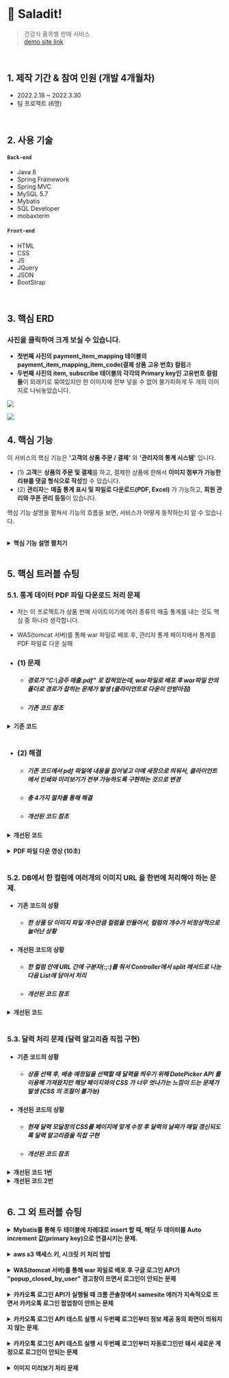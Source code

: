 # :pushpin: Saladit!
>건강식 품목별 판매 서비스 <br/>
>[demo site link](http://ec2-13-125-186-247.ap-northeast-2.compute.amazonaws.com/lastSalad/main.do)

</br>

## 1. 제작 기간 & 참여 인원 (개발 4개월차)
- 2022.2.18 ~ 2022.3.30
- 팀 프로젝트 (6명)

</br>

## 2. 사용 기술
#### `Back-end`
  - Java 8
  - Spring Framework
  - Spring MVC
  - MySQL 5.7
  - Mybatis 
  - SQL Developer
  - mobaxterm
#### `Front-end`
  - HTML 
  - CSS 
  - JS
  - JQuery
  - JSON
  - BootStrap

</br>

## 3. 핵심 ERD

### 사진을 클릭하여 크게 보실 수 있습니다.

- **첫번째 사진의 payment_item_mapping 테이블의 payment_item_mapping_item_code(결제 상품 고유 번호) 컬럼**과 
- **두번째 사진의 item, subscribe 테이블의 각각의 Primary key인 고유번호 컬럼들**이 외래키로 묶여있지만 한 이미지에 전부 넣을 수 없어 불가피하게 두 개의 이미지로 나눠놓았습니다.

![](https://tjdtls690.github.io/assets/img/github_img/main_erd.PNG)

![](https://tjdtls690.github.io/assets/img/github_img/sub_erd.PNG)


## 4. 핵심 기능
이 서비스의 핵심 기능은 **'고객의 상품 주문 / 결제'** 와 **'관리자의 통계 시스템'** 입니다.  

- (1) **고객**은 **상품의 주문 및 결제**를 하고, 결제한 상품에 한해서 **이미지 첨부가 가능한 리뷰를 댓글 형식으로 작성**할 수 있습니다. 
- (2) **관리자**는 **매출 통계 표시 및 파일로 다운로드(PDF, Excel)** 가 가능하고,  **회원 관리와 쿠폰 관리 등등**이 있습니다.

핵심 기능 설명을 펼쳐서 기능의 흐름을 보면, 서비스가 어떻게 동작하는지 알 수 있습니다.  

<br/>

<details>
<summary><b>핵심 기능 설명 펼치기</b></summary>
<div markdown="1">

### 4.1. 전체 흐름
![](https://tjdtls690.github.io/assets/img/github_img/important_flow01.PNG)

### 4.2. 사용자 요청 (JSP < - > Controller)

- #### 회원가입

  - ##### 이메일 정규식, 이미 존재하는지 여부 체크 (Controller) :pushpin: [코드 확인](https://github.com/tjdtls690/mainProject/blob/dev/src/main/java/project/spring/web/signup/SignUpController.java#L48)

    - 이미 존재한다면 카카오, 구글, 샐러딧 중 어떤 타입으로 가입되어있는지 모달창을 띄워 알려줍니다.

  - **휴대폰 번호 인증** 

    - ##### 휴대폰 번호 정규식 체크 (Controller) :pushpin: [코드 확인](https://github.com/tjdtls690/mainProject/blob/dev/src/main/java/project/spring/web/signup/SignUpController.java#L72)

    - ##### 문자 인증 과정

      - ##### (1) 인증번호 문자를 보내는 과정 (네이버 SMS API) (Controller) :pushpin: [코드 확인](https://github.com/tjdtls690/mainProject/blob/dev/src/main/java/project/spring/web/naver_sms_api/NaverSensSMS.java#L68)

         - 랜덤 숫자 6자리를 뽑고 세션에 들어가있는 MemberVO에 저장해줍니다.
         - 네이버 SMS API 를 이용해 랜덤 숫자 6자리를 포함한 문자를 보냅니다.

      - ##### (2) 세션에 저장된 6자리 숫자와 사용자가 적은 숫자를 비교 (Controller) :pushpin: [코드 확인](https://github.com/tjdtls690/mainProject/blob/dev/src/main/java/project/spring/web/signup/SignUpController.java#L123)

        <br/>

- #### 로그인
  
  - ##### 카카오 로그인 API (화면단 : JavaScript) :pushpin: [코드 확인](https://github.com/tjdtls690/mainProject/blob/dev/src/main/webapp/WEB-INF/views/kakaoLogin.jsp#L18)

    - 카카오 로그인 팝업창을 띄워서 로그인 정보를 **로그인 타입 체크 메서드**에 전달
  
  - ##### 로그인 타입 체크 (Controller) - 카카오로 로그인 시 :pushpin: [코드 확인](https://github.com/tjdtls690/mainProject/blob/dev/src/main/java/project/spring/web/login/LoginController.java#L65)
  
    - 이메일이 구글이거나 샐러딧 전용 이메일이라면 다시 로그인 화면으로 돌려보내며 경고창을 띄웁니다.
  
    - 카카오 이메일이 맞다면, 세션에 회원 정보를 DB에서 가져와서 넣고 메인페이지로 이동합니다.
  
      
  <br/>
	
- #### 주문 페이지로 이동 (3가지 루트를 전부 감안하여 만든 메서드) (Controller) :pushpin: [코드 확인](https://github.com/tjdtls690/mainProject/blob/dev/src/main/java/project/spring/web/order/OrderController.java#L32)

  - ###### (1) 상품 상세페이지에서 구매 버튼 클릭

  - ###### (2) 장바구니에서 구매 버튼 클릭

  - ###### (3) 바로주문하기 버튼 클릭

     - ##### 3가지 루트를 커버하기 위해, 필요한 데이터들은 전부 배열 형식으로 받아서 처리.

       <br/>

- #### 주문 페이지 (주문하기 버튼 클릭 후) -> 결제 페이지로 이동

  - ###### 여러개가 나오는 데이터 종류들은 List VO에, 하나씩 나오는 데이터는 단일 데이터 VO에 넣어서 컨트롤러에 전달 (화면단 : Javascript) :pushpin: [코드 확인](https://github.com/tjdtls690/mainProject/blob/dev/src/main/webapp/WEB-INF/views/order.jsp#L2593)

  - ###### 리스트 VO(PaymentSingleListVO), 단일 데이터 VO(PaymentSingleSideInfoVO) 를 통해 결제 페이지에 데이터 전달 (Controller) :pushpin: [코드 확인](https://github.com/tjdtls690/mainProject/blob/dev/src/main/java/project/spring/web/paymentSingle/PaymentSingleController.java#L33)

    - 리스트 형식으로 받는 클래스 코드 (PaymentSingleListVO) **(Java) :pushpin: [코드 확인](https://github.com/tjdtls690/mainProject/blob/dev/src/main/java/project/spring/web/paymentSingle/PaymentSingleListVO.java#L5)**

      <br/>

- #### 결제 페이지 -> 결제 완료 페이지

  - ##### (1) 결제하기 버튼 클릭 시

     - ###### 가격이 0원 이상일 때 (iamport API 를 이용해서 결제 진행 후 데이터 넘기기) (화면단 : Javascript) :pushpin: [코드 확인](https://github.com/tjdtls690/mainProject/blob/dev/src/main/webapp/WEB-INF/views/paymentSingle.jsp#L493)

     - ###### 포인트, 쿠폰으로 인해 가격이 0원일 때 (API 는 진행하지 않고 바로 데이터 넘기기) (화면단 : Javascript) :pushpin: [코드 확인](https://github.com/tjdtls690/mainProject/blob/dev/src/main/webapp/WEB-INF/views/paymentSingle.jsp#L218)

  - ##### (2) 결제 데이터 전달, 장바구니 목록 갱신, 쿠폰 갱신, 포인트 갱신의 역할을 담당하는 메서드 (Controller) :pushpin: [코드 확인](https://github.com/tjdtls690/mainProject/blob/dev/src/main/java/project/spring/web/paymentComplete/PaymentCompleteController.java#L37)

    <br/>

- #### 구매한 상품 리뷰 작성 (댓글) - AWS S3에 이미지 파일 업로드 포함

  - ##### 리뷰 정보 (별점, 내용, 이미지 파일 업로드, 해당 상품 정보 등등) 를 DB에 저장 후, 리뷰 작성 혜택인 포인트 적립하는 메서드 (Controller) :pushpin: [코드 확인](https://github.com/tjdtls690/mainProject/blob/dev/src/main/java/project/spring/web/my_review_write/MyReviewWriteController.java#L126)

  - ##### 이미지 파일을 AWS S3 에 업로드할 때 사용되는 AwsS3 클래스 코드

    - createS3Client() 메서드로 AmazonS3 객체 생성 후 **(Service) :pushpin: [코드 확인](https://github.com/tjdtls690/mainProject/blob/dev/src/main/java/project/spring/web/s3/AwsS3.java#L70)**

    - upload(InputStream is, String key, String contentType, long contentLength) 메서드로 S3 에 이미지 파일 업로드 실행 **(Service) :pushpin: [코드 확인](https://github.com/tjdtls690/mainProject/blob/dev/src/main/java/project/spring/web/s3/AwsS3.java#L94)**

      <br/>

- #### 카카오 우편번호 (주소) 서비스 API

  - ##### 먼저 카카오 주소 서비스 API 의 iframe 을 담기 위한 모달창을 띄웁니다. (화면단 : JavaScript) :pushpin: [코드 확인](https://github.com/tjdtls690/mainProject/blob/dev/src/main/webapp/WEB-INF/views/order.jsp#L2262)
  - ##### 띄워진 모달창 안에 API iframe 을 껴맞춰 넣어서 띄웁니다. (화면단 : JavaScript) :pushpin: [코드 확인](https://github.com/tjdtls690/mainProject/blob/dev/src/main/webapp/WEB-INF/views/order.jsp#L87)
  
  <br/>
  

### 4.3. Controller < - > Service

- ##### 상품(데이터) 목록 요청 (대부분의 Controller < - > Service 계층은 이러한 구조를 가지고 있습니다.)

  - ##### 요청 확인 (Controller) :pushpin: [코드 확인](https://github.com/tjdtls690/mainProject/blob/dev/src/main/java/project/spring/web/order/OrderController.java#L123)

    - 화면단에서 태그 정보(DetailVO.item_tag_main)와 모달창 상품 목록 요청을 함께 받고, 그 정보들을 Service 로 넘깁니다. 

  - ##### 결과 응답 (Service) :pushpin: [코드 확인](https://github.com/tjdtls690/mainProject/blob/dev/src/main/java/project/spring/web/order/impl/OrderServiceImpl.java#L18)

    - Service 계층에서 Controller에서 넘어온 데이터를 통해 단품, 구독 상품간의 분류를 거치고 Repository 로 넘겨서 데이터를 받아옵니다.

      
<br/>

### 4.4. Repository (DAO) - 4.3 과 이어진 구조로 설명

- **Service 의 요청을 처리  (Repository) :pushpin: [코드 확인](https://github.com/tjdtls690/mainProject/blob/dev/src/main/java/project/spring/web/order/impl/OrderDAO.java#L17)**

  - Service로부터 넘어온 데이터를 SqlSessionTemplate 을 통해 Mybatis로 넘깁니다.

  - Mybatis에서 반환 된 상품 리스트(데이터) 를 받아서 자신을 호출한 Service로 응답합니다.

    <br/>

### 4.5. MyBatis (MySQL)

- ##### Repository -> MyBatis - 4.4 와 이어진 구조로 설명

  - (1) applicationContext.xml 에서 sqlSessionTemplate 의 bean 객체 생성 **(xml 설정파일) :pushpin:  [코드 확인](https://github.com/tjdtls690/mainProject/blob/dev/src/main/webapp/WEB-INF/spring/applicationContext.xml#L42)**

  - (2) mybatis 환경설정 파일(mybatis-config.xml) 에 SQL 매퍼파일 등록 **(xml 설정 파일) :pushpin:  [코드 확인](https://github.com/tjdtls690/mainProject/blob/dev/src/main/resources/mybatis-config.xml#L44)**

  - (3) 매퍼파일에서 SQL 문을 통해 상품 데이터를 반환 **(xml 매퍼 파일) :pushpin:  [코드 확인](https://github.com/tjdtls690/mainProject/blob/dev/src/main/resources/mappings/order-mapping.xml#L38)**

    <br/>

- ##### 상품 검색 요청에 대한 응답 SQL문 :pushpin:  [코드 확인](https://github.com/tjdtls690/mainProject/blob/dev/src/main/resources/mappings/search-mapping.xml#L39)

  - ##### 두 테이블을 left join으로 합쳐서 데이터를 가공 및 리스트로 반환
  
    - (상품 이미지, 이름, 가격) + (상품의 리뷰 평균 별점, 리뷰 총 개수)

</div>
</details>

<br/>

## 5. 핵심 트러블 슈팅

### 5.1. 통계 데이터 PDF 파일 다운로드 처리 문제

- 저는 이 프로젝트가 상품 판매 사이트이기에 여러 종류의 매출 통계를 내는 것도 핵심 중 하나라 생각합니다.

- WAS(tomcat 서버)를 통해 war 파일로 배포 후, 관리자 통계 페이지에서 통계를 PDF 파일로 다운 실패

- ### (1) 문제 

  - ##### 경로가 "C:\\금주 매출.pdf" 로 잡혀있는데, war파일로 배포 후 war파일 안의 폴더로 경로가 잡히는 문제가 발생 (클라이언트로 다운이 안받아짐)
  - ##### 기존 코드 참조


<details>
<summary><b>기존 코드</b></summary>
<div markdown="1">
	
~~~java
@RequestMapping("/pdfDown.mdo")
public void pdfDown(HttpServletRequest request)throws Exception{

    try {
        Document document = new Document(); // pdf문서를 처리하는 객체

        PdfWriter writer = PdfWriter.getInstance(document, new FileOutputStream("C:\\금주 매출.pdf"));
        // pdf파일의 저장경로를 C드라이브에 '금주 매출.pdf'로 저장한다는 뜻

        document.open(); // 웹페이지에 접근하는 객체를 연다
        String path =request.getSession().getServletContext().getRealPath("/");

        /* 중간 코드 생략 */

        document.add(table); // 웹접근 객체에 table를 저장한다.
        document.close(); // 저장이 끝났으면 document객체를 닫는다.
        System.out.println("성공");

    }catch (Exception e) {
        System.out.println("실패");
        e.printStackTrace();
    }
}
~~~

</div>
</details>
	
<br/>

- ### (2) 해결 

  - ##### 기존 코드에서 pdf 파일에 내용을 집어넣고 아예 새창으로 띄워서, 클라이언트에서 인쇄와 미리보기가 전부 가능하도록 구현하는 것으로 변경

  - ##### 총 4가지 절차를 통해 해결
  - ##### 개선된 코드 참조


<details>
<summary><b>개선된 코드</b></summary>
<div markdown="1">

~~~java
// 1번
// pom.xml 에 의존성 추가
// PDF 출력을 위한 의존성 설정
<dependency>
	<groupId>com.lowagie</groupId>
	<artifactId>itext</artifactId>
	<version>2.1.7</version>
</dependency>
    
    

// 2번
// application.xml 부모 설정파일에 pdf 출력할 클래스를 빈객체로 생성
// 빈객체 생성
<context:component-scan base-package="com.pdf.*" />
    
// Controller에서 'pdf' 로 뷰 이름 전송 시 밑의 com.pdf.web.PdfDownView 클래스가 처리 후 화면출력
<bean class="org.springframework.web.servlet.view.BeanNameViewResolver">
    <property name="order" value="0" />
</bean>
    
// pdf라는 뷰 이름이 왔을 때 출력할 뷰를 설정
<bean id="pdf" class="com.pdf.web.PdfDownView"/>
    

    
// 3번
// 컨트롤러에서 리스트로 pdf에 찍을 값을 넘긴 후 pdf 란 이름으로 뷰 이름 보내기
@RequestMapping("/pdfDown.mdo")
public String pdfDownload(Model model){
    //날짜용 메서드
    LocalDate now = LocalDate.now();
    DecimalFormat df = new DecimalFormat("00");
    Calendar currentCalendar = Calendar.getInstance();
    // 이번 년도	--> 2022
    int year = now.getYear();
    //이번달		--> 03
    String month  = df.format(currentCalendar.get(Calendar.MONTH) + 1);
    // 이번달 시작일
    String startDay = year+"-"+month+"-"+"01";
    // 이번달 마지막일
    int str = currentCalendar.getActualMaximum(Calendar.DAY_OF_MONTH);
    String endDay = year+"-"+month+"-"+str;

    AdminReportDayVO vo = new AdminReportDayVO();
    vo.setDate(startDay);
    vo.setImpl(endDay);
    List<AdminReportDayVO> list2 = adminReportDayService.reportMonth(vo);

    //출력할 뷰 이름 리턴
    model.addAttribute("list", list2);
    return "pdf";
}



// 4번
// com.pdf.web.PdfDownView 클래스의 pdf를 새창으로 띄워서 출력하는 메서드
	//첫번째 매개변수가 Controller가 넘겨준 데이터 
    //두번째 매개변수는 출력할 문서
@Override
protected void buildPdfDocument(Map<String, Object> model, Document doc, PdfWriter writer, HttpServletRequest request,HttpServletResponse response) throws Exception {

    List<String> list = (List<String>)model.get("list");
    XMLWorkerHelper helper = XMLWorkerHelper.getInstance();
    //테이블을 생성
    //1열 list.size()+1 행으로 생성
    Table table = new Table(1,list.size()+1);

    
    /* 중간 코드 생략 */

    
    String path =request.getSession().getServletContext().getRealPath("/");
    BaseFont baseFont= BaseFont.createFont(path +"/resources/pdfFresh/fresh.ttf".replace('/', File.separatorChar), BaseFont.IDENTITY_H, BaseFont.EMBEDDED);
    Font font = new Font(baseFont);

    Cell cell = new Cell(new Paragraph("결제 영수증",font));
    cell.setHeader(true);
    table.addCell(cell);
    table.endHeaders();

    //데이터를 테이블의 셀에 출력
    for(String language : list){
        Cell imsi = new Cell(new Paragraph(language,font));
        table.addCell(imsi);
    }
    //문서에 테이블 추가
    doc.add(table);

}
~~~

</div>
</details>

<br/>
	
<details>
<summary><b>PDF 파일 다운 영상 (10초)</b></summary>
<div markdown="1">
	
https://user-images.githubusercontent.com/85877080/166142993-e414ae1b-5f20-4118-aeed-555b77dad81b.mp4
	
</div>
</details>

<br/>

### 5.2. DB에서 한 컬럼에 여러개의 이미지 URL 을 한번에 처리해야 하는 문제.

- #### 기존 코드의 상황

  - ##### 한 상품 당 이미지 파일 개수만큼 컬럼을 만들어서, 컬럼의 개수가 비정상적으로 늘어난 상황


- #### 개선된 코드의 상황

  - ##### 한 컬럼 안에 URL 간에 구분자(:;:)를 줘서 Controller에서 split 메서드로 나눈다음 List에 담아서 처리
  - ##### 개선된 코드 참조

<details>
<summary><b>개선된 코드</b></summary>
<div markdown="1">

  ```java
  // 현재 DB에서 이미지 URL을 담은 컬럼의 상황
  // URL:;:URL:;:URL:;:URL:;:URL ...
  
  
  // Controller에서 해당 컬럼의 데이터를 다루는 코드
  // replace 메서드로 :;: -> \\ 로 변경 후 StringTokenizer 로 \\ 를 구분자 삼아서 나눈다.
  StringTokenizer st = new StringTokenizer(itemNut.getItem_nut().replace(":;:", "\\"), "\\");
  List<String> nut = new ArrayList<String>();
  
  // 리스트에 나눠진 토큰을 하나씩 담는다.
  while(st.hasMoreTokens()) {
      String str1 = st.nextToken();
      nut.add(str1);
  }
  mav.addObject("itemNut", nut);
  
  // 이후 화면단에서 c:foreach 문을 통해 전체 이미지 파일 적용
  ```

</div>
</details>

</br>

### 5.3. 달력 처리 문제 (달력 알고리즘 직접 구현)

- #### 기존 코드의 상황

  - ##### 상품 선택 후, 배송 예정일을 선택할 때 달력을 띄우기 위해 DatePicker API 를 이용해 가져왔지만 해당 페이지와의 CSS 가 너무 엇나가는 느낌이 드는 문제가 발생 (CSS 의 조절이 불가능)


- #### 개선된 코드의 상황

  - ##### 현재 달력 모달창의 CSS를 페이지에 맞게 수정 후 달력의 날짜가 매일 갱신되도록 달력 알고리즘을 직접 구현
  - ##### 개선된 코드 참조


<details>
<summary><b>개선된 코드 1번</b></summary>
<div markdown="1">

~~~java
// 1번
// 화면단에서 연, 월, 일을 받아서 윤년, 월을 분류해서 그에 맞는 배열 길이를 넣습니다.
// 화면단에서 받은 getDay (현재 날짜가 일주일 중 몇번째 요일인지) 정보를 달력 모달창에 넘겨서 
	// 월마다 어떤 요일부터 시작하는지 구현하도록 합니다.

@RequestMapping("/orderDateCalendar.do")
public ModelAndView orderDateCalendarDo(ModelAndView mav, String year, String month, String day, String getDay) {
    System.out.println(Integer.parseInt(month));
    String[] dateNum;
    if(Integer.parseInt(month) == 1 || Integer.parseInt(month) == 3 || Integer.parseInt(month) == 5 || Integer.parseInt(month) == 7
       || Integer.parseInt(month) == 8 || Integer.parseInt(month) == 10 || Integer.parseInt(month) == 12) {
        dateNum = new String[38];
    }else if(Integer.parseInt(month) == 2) {
        if(Integer.parseInt(year) % 4 == 0){
            if(Integer.parseInt(year) % 400 != 0 && Integer.parseInt(year) % 100 == 0) {
                dateNum = new String[35];
            }else {
                dateNum = new String[36];
            }
        }else {
            dateNum = new String[35];
        }
    }else {
        dateNum = new String[37];
    }
    int getDayNum = Integer.parseInt(getDay);
    String[] getD = new String[getDayNum];
    int mon = Integer.parseInt(month);

    mav.addObject("remainSu", getDayNum);
    mav.addObject("remainCheck", getD);
    mav.addObject("year", year);
    mav.addObject("check", day);
    mav.addObject("month", mon);
    mav.addObject("list", dateNum);
    mav.setViewName("orderDateCalendar");
    return mav;
}
~~~

</div>
</details>

<details>
<summary><b>개선된 코드 2번</b></summary>
<div markdown="1">
	
~~~jsp
<!-- 2번 -->

<!-- 조건 4가지를 if문으로 나눠서, 위치를 지정해주는 style의 grid-area 속성을 통해 알고리즘 구현 -->
<!-- 1. 저번 달에 속한 날짜 (빈칸 비워두는 용도)-->
<!-- 2. 이번 달에 속했지만 오늘 날짜보다 전인 날(오늘날짜 포함) -->
<!-- 3. 이번 달에 속하면서 오늘 날짜보다 후의 날 -->
<!-- 4. 달력을 5줄로 맞춰야 하기에 4줄로 끝나는 달은 공백 날짜 일주일을 더 추가 -->

<!-- span 태그 id속성, text에 날짜 입력 -->
<!-- 보기 쉽게 하기 위해 class 속성은 전부 지웠습니다. -->



<!-- 1. 저번 달에 속한 날짜 (빈칸 비워두는 용도)-->
<c:forEach var="remain" items="${remainCheck }" varStatus="i">
	
    <!-- grid-area 속성에 알고리즘 적용 -->
    <div data-v-3ca35a05="" style="grid-area: 2/${i.count}/auto/auto;">
        <div data-v-2aac4f42="" data-v-4a5f2beb="" attributes="[object Object]" data-v-3ca35a05="">
            <div data-v-2aac4f42="">
                <span data-v-2aac4f42=""></span>
            </div>
        </div>
    </div>
</c:forEach>



<c:forEach var="list1" items="${list }" varStatus="i">
    <c:if test="${fn:length(list) == 38}">
        <c:if test="${i.count <= 31}">
		
	    <!-- grid-area 속성에 알고리즘 적용 -->
            <div data-v-3ca35a05="" style="grid-area: ${(i.count + remainSu - 1) / 7 + 2}/${(i.count + remainSu - 1) % 7 + 1}/auto/auto;">
                <div data-v-2aac4f42="" data-v-4a5f2beb="" data-v-3ca35a05="">
                    
                    
                    <!-- 2. 이번 달에 속했지만 오늘 날짜보다 전인 날(오늘날짜 포함) -->
                    <c:if test="${i.count <= check }">
                        <div data-v-2aac4f42="" class="vc-h-full">
                            <span data-v-2aac4f42="" tabindex="-1" id="${year}/${month}/${i.count}">${i.count }</span>
                        </div>
                    </c:if>
                    
                    
                    <!-- 3. 이번 달에 속하면서 오늘 날짜보다 후의 날 -->
                    <c:if test="${i.count > check }">
                        <div data-v-2aac4f42="" class="vc-h-full">
                            <span data-v-2aac4f42="" tabindex="-1" id="${year}/${month}/${i.count}">${i.count }</span>
                        </div>
                    </c:if>
                </div>
            </div>
        </c:if>
        
        
        <!-- 4. 달력을 5줄로 맞춰야 하기에 4줄로 끝나는 달은 공백 날짜 일주일을 더 추가 -->
        <c:if test="${i.count > 31 && remainSu < 5}">
		
	    <!-- grid-area 속성에 알고리즘 적용 -->
            <div data-v-3ca35a05="" style="grid-area: ${(i.count + remainSu - 1) / 7 + 2}/${(i.count + remainSu - 1) % 7 + 1}/auto/auto;">
                <div data-v-2aac4f42="" data-v-4a5f2beb="" data-v-3ca35a05="">
                    <div data-v-2aac4f42="" >
                        <span data-v-2aac4f42="" id="${year}/${month}/${i.count}">27</span>
                    </div>
                </div>
            </div>
        </c:if>
    </c:if>
    
    
    <!-- 이 이후론 넘어온 배열의 길이마다 조건만 다르게 주면서 위의 형식과 동일하게 3번 더 반복하기에 생략 -->
    
    
    <c:if test="${fn:length(list) == 37}">
        <c:if test="${i.count <= 30}">
            <div data-v-3ca35a05="" style="grid-area: ${(i.count + remainSu - 1) / 7 + 2}/${(i.count + remainSu - 1) % 7 + 1}/auto/auto;">
                
                			<!-- 생략 -->
    </c:if>
</c:forEach>
~~~

</div>
</details>

</br>

## 6. 그 외 트러블 슈팅
<details>
<summary><b>Mybatis를 통해 두 테이블에 차례대로 insert 할 때, 해당 두 데이터를 Auto increment 값(primary key)으로 연결시키는 문제.</b></summary>
<div markdown="1">


- ##### 해결 : 1번째 테이블에 insert 함과 동시에 Auto increment 값(primary key)을 반환 받는 방법으로 해결


  - (1) SQL 매퍼파일 중 insert문에 useGeneratedKeys="true" keyProperty="payment_code" 두 속성 추가
  - (2) 이 insert 문을 실행 시, **자동으로 1씩 증가하며 insert 되는 payment_code 컬럼(Auto increment)의 값**을 VO객체가 반환받고 그대로 다시 나온다.

- #### SQL 매퍼파일

<details>
<summary><b>개선된 코드</b></summary>
<div markdown="1">

```xml
<!-- insert 태그의 속성 중 useGeneratedKeys, keyProperty 속성 -->

<insert id="paymentInfoSave" parameterType="paymentDetailSide" useGeneratedKeys="true" keyProperty="payment_code">
    
		insert into payment_info(payment_member_code, payment_date, payment_recipient, payment_recipient_phone, payment_delivery_type,
		payment_zipcode, payment_address, payment_memo, payment_price, payment_delivery_price, payment_sum_price,
		payment_coupon_price, payment_point_price, payment_sail_price, payment_final_price) 
		values(#{payment_member_code}, #{payment_date}, #{payment_recipient}, #{payment_recipient_phone}, #{payment_delivery_type}, #{payment_zipcode}, #{payment_address}, 
		#{payment_memo}, #{payment_price}, #{payment_delivery_price}, #{payment_sum_price}, #{payment_coupon_price}, #{payment_point_price}, #{payment_sail_price}, #{payment_final_price});
    
</insert>
```

</div>
</details>

- ### Controller

<details>
<summary><b>개선된 코드</b></summary>
<div markdown="1">

```java
// 결제 테이블
vo.setPayment_member_code(vo1.getMemberCode());
vo.setPayment_date(date);
paymentCompleteService.paymentInfoSave(vo); // mybatis 해당 insert태그의 keyProperty 속성의 컬럼 값이 vo에 자동 저장

// 결제 한 건당 매핑 된 아이템들 저장하는 테이블 (테이블 생성은 완료)
// 위에 vo에서 payment_code 꺼내서 리스트에 있는 vo에 전부 넣어주면서 저장하면 끝
for(int i = 0; i < list.getPaymentMyDetailInfo().size(); i++) {
    list.getPaymentMyDetailInfo().get(i).setPayment_code(vo.getPayment_code());
	list.getPaymentMyDetailInfo().get(i).setPayment_member_code(vo1.getMemberCode());
   	paymentCompleteService.paymentMappingItemInfoSave(list.getPaymentMyDetailInfo().get(i));
}
```

</div>
</details>
	
<br/>

</div>
</details>
	
<br/>

<details>
<summary><b>aws s3 엑세스 키, 시크릿 키 처리 방법</b></summary>
<div markdown="1">


  - #### 실수로 깃허브에 AWS S3의 엑세스, 시크릿 키를 올리게 돼서 AWS 계정 폐쇄 위기 직면

  - ##### 해결 


    - (1) AWS 루트 계정 암호와 IAM(Identity and Access Management) 사용자의 암호 변경

    - (2) AWS Management 콘솔을 확인하여 모든 사용이 승인되었는지 확인

    - ##### (3) 자바 파일이 아닌 DB에 엑세스 키, 시크릿 키를 저장하고, 필요 시 꺼내서 사용하도록 변경
	
<details>
<summary><b>개선된 코드</b></summary>
<div markdown="1">

```java
// 관리자의 상품 등록 코드 중...
    
// 메인이미지 업로드
try {
        AwsS3 awsS3 = new AwsS3();
        
        // awsS3Service 서비스 클래스를 통해 DB에서 키 꺼내오기
        AwsS3VO avo = awsS3Service.getKey();
        awsS3.setAccessKey(avo.getA_key());
        awsS3.setSecretKey(avo.getS_key());
        
        // 받아온 키를 통해 AmazonS3 객체 생성
        awsS3.createS3Client();
        String key = "menu/" + uploadFile.getOriginalFilename();
        InputStream is = uploadFile.getInputStream();
        String contentType = uploadFile.getContentType();
        long contentLength = uploadFile.getSize();
        
        // 이미지 파일 S3에 업로드
        awsS3.upload(is, key, contentType, contentLength);
    
        // DB에 S3 이미지 파일 URL 저장
        vo.setItem_image(url + key);
	adminItemService.itemInsert(vo);
} catch (IOException e) {
	System.out.println("메인이미지 업로드 실패");
}
```

</div>
</details>

<br/>

</div>
</details> 
	
<br/>

<details>
<summary><b>WAS(tomcat 서버)를 통해 war 파일로 배포 후 구글 로그인 API가 "popup_closed_by_user" 경고창이 뜨면서 로그인이 안되는 문제</b></summary>
<div markdown="1">


  - ##### 해결 : 크롬 우측 상단 더보기 -> 도구 더보기 -> 인터넷 사용 기록 삭제 -> 캐시된 이미지 및 파일만 체크 -> 인터넷 사용 기록 삭제 버튼 클릭

</div>
</details>
	
<br/>

<details>
<summary><b>카카오톡 로그인 API가 실행될 때 크롬 콘솔창에서 samesite 에러가 지속적으로 뜨면서 카카오톡 로그인 팝업창이 안뜨는 문제</b></summary>
<div markdown="1">


  - #####  해결 : 개발자 모드(f12)를 끄고 실행 


    - 해결책을 찾아보는 중에 <code><strong>쿠키 설정을 SameSite=None 로 변경</strong></code>해줘야한다고 했지만 **쿠키설정 변경 없이 개발자 모드를 꺼주고 실행해주는 것만으로 해결**이 됐다.


</div>
</details>
	
<br/>

<details>
<summary><b>카카오톡 로그인 API 테스트 실행 시 두번째 로그인부터 정보 제공 동의 화면이 띄워지지 않는 문제.</b></summary>
<div markdown="1">


  -  해결 : https://accounts.kakao.com/weblogin/account/info 링크(계정관리 사이트)에 들어가서 **상단에 계정 이용 탭 -> 외부 서비스 전체보기 -> 해당 서비스(앱) 연결 끊기**

</div>
</details>
	
<br/>
    
<details>
<summary><b>카카오톡 로그인 API 테스트 실행 시 두번째 로그인부터 자동로그인만 돼서 새로운 계정으로 로그인이 안되는 문제</b></summary>
<div markdown="1">

  - #####  해결 : https://developers.kakao.com/logout 링크를 들어가는 것만으로 로그인 되어있는 계정 로그아웃.

</div>
</details>  
	
<br/>

<details>
<summary><b>이미지 미리보기 처리 문제</b></summary>
<div markdown="1">

- 이미지 추가 버튼 클릭 -> 이미지 파일을 선택 후, 선택한 이미지 파일을 버튼 옆에 미리보기 할 수 있도록 개선

<details>
<summary><b>개선된 코드</b></summary>
<div markdown="1">

```javascript
function readURL1(input) {
    
    // 인풋 태그에 파일이 있는 경우
    if (input.files && input.files[0]) {
        
        // FileReader 인스턴스 생성
        var reader = new FileReader();
        
        // 이미지가 로드 된 경우
        reader.onload = function (e) {
            // 이미지 미리보기 띄우기
            $(".preview-images1").css({"background":"url(" + e.target.result + ")"});
        }
        
        // reader 가 이미지 읽도록 하기
        reader.readAsDataURL(input.files[0]);
    }

    $('#image-file-button1').parent().css('display', 'none');
    $('#image-file-button2').parent().css('display', '');
}
```

</div>
</details> 
	
<br/>

</div>
</details> 

</br>
